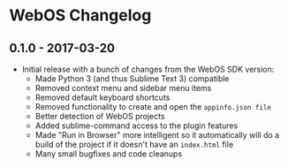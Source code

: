 # WebOS Changelog

## 0.1.0 - 2017-03-20
* Initial release with a bunch of changes from the WebOS SDK version:
    - Made Python 3 (and thus Sublime Text 3) compatible
    - Removed context menu and sidebar menu items
    - Removed default keyboard shortcuts
    - Removed functionality to create and open the `appinfo.json file`
    - Better detection of WebOS projects
    - Added sublime-command access to the plugin features
    - Made "Run in Browser" more intelligent so it automatically will do a build of the project if it doesn't have an `index.html` file
    - Many small bugfixes and code cleanups
